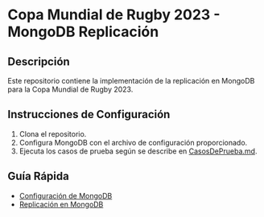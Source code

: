 # Copa Mundial de Rugby 2023 - MongoDB Replicación

## Descripción

Este repositorio contiene la implementación de la replicación en MongoDB para la Copa Mundial de Rugby 2023.

## Instrucciones de Configuración

1. Clona el repositorio.
2. Configura MongoDB con el archivo de configuración proporcionado.
3. Ejecuta los casos de prueba según se describe en [CasosDePrueba.md](./CasosDePrueba.md).

## Guía Rápida

- [Configuración de MongoDB](./ConfiguracionMongoDB.md)
- [Replicación en MongoDB](./ReplicacionMongoDB.md)

